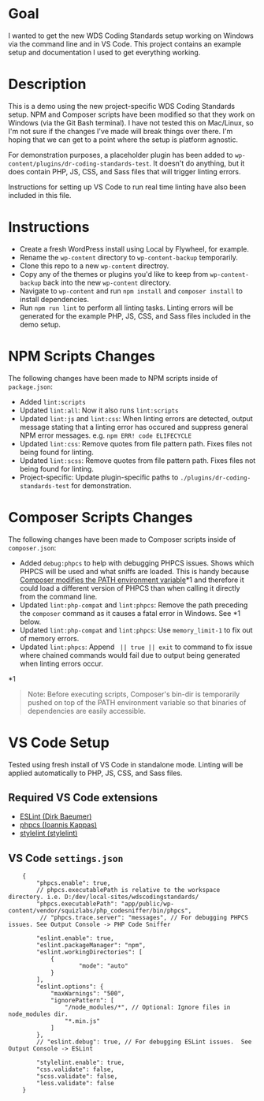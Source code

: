 # Goal

I wanted to get the new WDS Coding Standards setup working on Windows via the command line and in VS Code. This project contains an example setup and documentation I used to get everything working.

# Description

This is a demo using the new project-specific WDS Coding Standards setup. NPM and Composer scripts have been modified so that they work on Windows (via the Git Bash terminal). I have not tested this on Mac/Linux, so I'm not sure if the changes I've made will break things over there. I'm hoping that we can get to a point where the setup is platform agnostic.

For demonstration purposes, a placeholder plugin has been added to `wp-content/plugins/dr-coding-standards-test`. It doesn't do anything, but it does contain PHP, JS, CSS, and Sass files that will trigger linting errors.

Instructions for setting up VS Code to run real time linting have also been included in this file.

# Instructions

- Create a fresh WordPress install using Local by Flywheel, for example.
- Rename the `wp-content` directory to `wp-content-backup` temporarily.
- Clone this repo to a new `wp-content` directroy.
- Copy any of the themes or plugins you'd like to keep from `wp-content-backup` back into the new `wp-content` directory.
- Navigate to `wp-content` and run `npm install` and `composer install` to install dependencies.
- Run `npm run lint` to perform all linting tasks. Linting errors will be generated for the example PHP, JS, CSS, and Sass files included in the demo setup.


# NPM Scripts Changes

The following changes have been made to NPM scripts inside of `package.json`:

- Added `lint:scripts`
- Updated `lint:all`: Now it also runs `lint:scripts`
- Updated `lint:js` and `lint:css`: When linting errors are detected, output message stating that a linting error has occured and suppress general NPM error messages. e.g. `npm ERR! code ELIFECYCLE`
- Updated `lint:css`: Remove quotes from file pattern path. Fixes files not being found for linting.
- Updated `lint:scss`: Remove quotes from file pattern path. Fixes files not being found for linting.
- Project-specific: Update plugin-specific paths to `./plugins/dr-coding-standards-test` for demonstration.


# Composer Scripts Changes

The following changes have been made to Composer scripts inside of `composer.json`:

- Added `debug:phpcs` to help with debugging PHPCS issues. Shows which PHPCS will be used and what sniffs are loaded. This is handy because [Composer modifies the PATH environment variable](https://getcomposer.org/doc/articles/scripts.md#writing-custom-commands)*1 and therefore it could load a different version of PHPCS than when calling it directly from the command line.
- Updated `lint:php-compat` and `lint:phpcs`: Remove the path preceding the `composer` command as it causes a fatal error in Windows. See *1 below.
- Updated `lint:php-compat` and `lint:phpcs`: Use `memory_limit-1` to fix out of memory errors.
- Updated `lint:phpcs`: Append ` || true || exit` to command to fix issue where chained commands would fail due to output being generated when linting errors occur.
		
*1
> Note: Before executing scripts, Composer's bin-dir is temporarily pushed on top of the PATH environment variable so that binaries of dependencies are easily accessible. 


# VS Code Setup

Tested using fresh install of VS Code in standalone mode. Linting will be applied automatically to PHP, JS, CSS, and Sass files.

## Required VS Code extensions

- [ESLint (Dirk Baeumer)](https://marketplace.visualstudio.com/items?itemName=dbaeumer.vscode-eslint)
- [phpcs (Ioannis Kappas)](https://marketplace.visualstudio.com/items?itemName=ikappas.phpcs)
- [stylelint (stylelint)](https://marketplace.visualstudio.com/items?itemName=stylelint.vscode-stylelint)


## VS Code `settings.json`

```
	{
		"phpcs.enable": true,
		// phpcs.executablePath is relative to the workspace directory. i.e. D:/dev/local-sites/wdscodingstandards/
		"phpcs.executablePath": "app/public/wp-content/vendor/squizlabs/php_codesniffer/bin/phpcs",   
		 // "phpcs.trace.server": "messages", // For debugging PHPCS issues. See Output Console -> PHP Code Sniffer

		"eslint.enable": true,
		"eslint.packageManager": "npm",
		"eslint.workingDirectories": [
			{
					"mode": "auto"
			}
		],
		"eslint.options": {
			"maxWarnings": "500",
			"ignorePattern": [
				"/node_modules/*", // Optional: Ignore files in node_modules dir.
				"*.min.js"
			]
		},
		// "eslint.debug": true, // For debugging ESLint issues.  See Output Console -> ESLint

		"stylelint.enable": true,
		"css.validate": false,
		"scss.validate": false,
		"less.validate": false
	}
```
